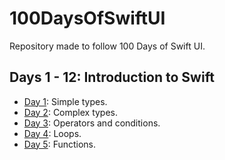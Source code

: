 
# 100DaysOfSwiftUI

Repository made to follow 100 Days of Swift UI.

## Days 1 - 12: Introduction to Swift

- [Day 1](Introduction/Day01): Simple types.
- [Day 2](Introduction/Day02): Complex types.
- [Day 3](Introduction/Day03): Operators and conditions.
- [Day 4](Introduction/Day04): Loops.
- [Day 5](Introduction/Day05): Functions.
